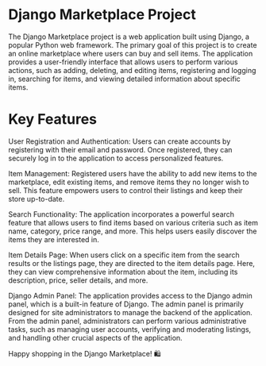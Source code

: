 # Django Marketplace Project
The Django Marketplace project is a web application built using Django, a popular Python web framework. The primary goal of this project is to create an online marketplace where users can buy and sell items. The application provides a user-friendly interface that allows users to perform various actions, such as adding, deleting, and editing items, registering and logging in, searching for items, and viewing detailed information about specific items.

# Key Features
User Registration and Authentication: Users can create accounts by registering with their email and password. Once registered, they can securely log in to the application to access personalized features.

Item Management: Registered users have the ability to add new items to the marketplace, edit existing items, and remove items they no longer wish to sell. This feature empowers users to control their listings and keep their store up-to-date.

Search Functionality: The application incorporates a powerful search feature that allows users to find items based on various criteria such as item name, category, price range, and more. This helps users easily discover the items they are interested in.

Item Details Page: When users click on a specific item from the search results or the listings page, they are directed to the item details page. Here, they can view comprehensive information about the item, including its description, price, seller details, and more.

Django Admin Panel: The application provides access to the Django admin panel, which is a built-in feature of Django. The admin panel is primarily designed for site administrators to manage the backend of the application. From the admin panel, administrators can perform various administrative tasks, such as managing user accounts, verifying and moderating listings, and handling other crucial aspects of the application.

Happy shopping in the Django Marketplace! 🛍️
